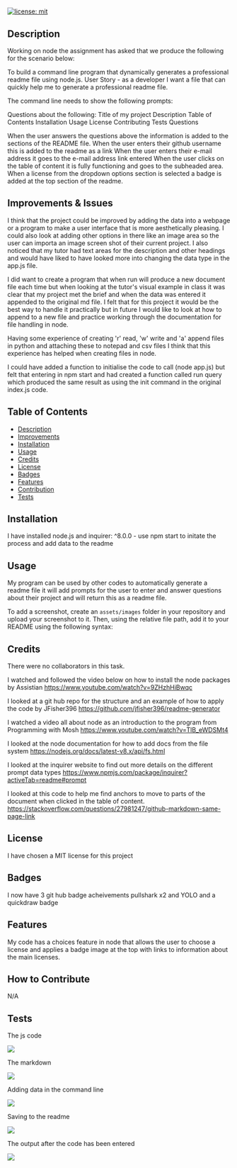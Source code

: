 # <readme generator>

[![license: mit](https://img.shields.io/badge/MIT-License__for__MIT-yellowgreen)](https://opensource.org/license/mit/)

## Description
<a id="description"></a>

Working on node the assignment has asked that we produce the following for the scenario below:

To build a command line program that dynamically generates a professional readme file using node.js.
User Story - as a developer I want a file that can quickly help me to generate a professional readme file.

The command line needs to show the following prompts:

Questions about the following:
Title of my project
Description
Table of Contents
Installation 
Usage
License
Contributing
Tests
Questions

When the user answers the questions above the information is added to the sections of the README file. 
When the user enters their github username this is added to the readme as a link
When the user enters their e-mail address it goes to the e-mail address link entered
When the user clicks on the table of content it is fully functioning and goes to the subheaded area.
When a license from the dropdown options section is selected a badge is added at the top section of the readme.

## Improvements & Issues
<a id="improvements"></a>
I think that the project could be improved by adding the data into a webpage or a program to make a user interface that is more aesthetically pleasing. I could also look at adding other options in there like an image area so the user can importa an image screen shot of their current project. I also noticed that my tutor had text areas for the description and other headings and would have liked to have looked more into changing the data type in the app.js file.

I did want to create a program that when run will produce a new document file each time but when looking at the tutor's visual example in class it was clear that my project met the brief and when the data was entered it appended to the original md file. I felt that for this project it would be the best way to handle it practically but in future I would like to look at how to append to a new file and practice working through the documentation for file handling in node.

Having some experience of creating 'r' read, 'w' write and 'a' append files in python and attaching these to notepad and csv files I think that this experience has helped when creating files in node.

I could have added a function to initialise the code to call (node app.js) but felt that entering in npm start and had created a function called run query which produced the same result as using the init command in the original index.js code.


## Table of Contents

- [Description](#description)
- [Improvements](#improvements)
- [Installation](#installation)
- [Usage](#usage)
- [Credits](#credits)
- [License](#license)
- [Badges](#badges)
- [Features](#features)
- [Contribution](#how-to-contribute)
- [Tests](#tests)

## Installation
<a id="installation"></a>

I have installed node.js and inquirer: ^8.0.0  - use npm start to initate the process and add data to the readme

## Usage
<a id="usage"></a>

My program can be used by other codes to automatically generate a readme file it will add prompts for the user to enter and answer questions about their project and will return this as a readme file.

To add a screenshot, create an `assets/images` folder in your repository and upload your screenshot to it. Then, using the relative file path, add it to your README using the following syntax:





## Credits
<a id="credits"></a>

There were no collaborators in this task.

I watched and followed the video below on how to install the node packages by Assistian
https://www.youtube.com/watch?v=9ZHzhHiBwqc

I looked at a git hub repo for the structure and an example of how to apply the code by JFisher396
https://github.com/jfisher396/readme-generator

I watched a video all about node as an introduction to the program from Programming with Mosh
https://www.youtube.com/watch?v=TlB_eWDSMt4

I looked at the node documentation for how to add docs from the file system
https://nodejs.org/docs/latest-v8.x/api/fs.html

I looked at the inquirer website to find out more details on the different prompt data types
https://www.npmjs.com/package/inquirer?activeTab=readme#prompt

I looked at this code to help me find anchors to move to parts of the document when clicked in the table of content.
https://stackoverflow.com/questions/27981247/github-markdown-same-page-link


## License
<a id="license"></a>

I have chosen a MIT license for this project


## Badges
<a id="badges"></a>

I now have 3 git hub badge acheivements pullshark x2 and YOLO and a quickdraw badge

## Features
<a id="features"></a>

My code has a choices feature in node that allows the user to choose a license and applies a badge image at the top with links to information about the main licenses.

## How to Contribute
<a id="contribution"></a>

N/A

## Tests
<a id="tests"></a>

The js code


<img src="/images/js_code.png">

The markdown 


<img src="/images/markdown_img.png">


Adding data in the command line


<img src="/images/implementation.png">



Saving to the readme


<img src="/images/filesaved.png">


The output after the code has been entered


<img src="/images/readmepreview.png">

